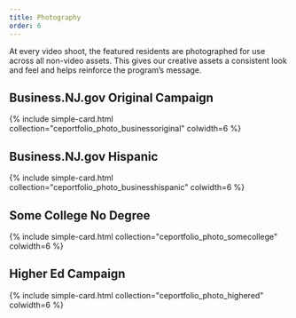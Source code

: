 ```yaml
---
title: Photography
order: 6
---
```


At every video shoot, the featured residents are photographed for use across all non-video assets. This gives our creative assets a consistent look and feel and helps reinforce the program’s message.

## Business.NJ.gov Original Campaign

{% include simple-card.html collection="ceportfolio_photo_businessoriginal" colwidth=6 %}

## Business.NJ.gov Hispanic 

{% include simple-card.html collection="ceportfolio_photo_businesshispanic" colwidth=6 %}

## Some College No Degree

{% include simple-card.html collection="ceportfolio_photo_somecollege" colwidth=6 %}

## Higher Ed Campaign

{% include simple-card.html collection="ceportfolio_photo_highered" colwidth=6 %}
